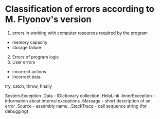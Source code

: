# Classification of errors according to M. Flyonov's version

1. errors in working with computer resources required by the program
  - memory capacity
  - storage failure
2. Errors of program logic
3. User errors
  - incorrect actions
  - Incorrect data

try, catch, throw, finally

System.Exception
.Data - IDictionary collection
.HelpLink
.InnerException - information about internal exceptions
.Message - short description of an error
.Source - assembly name.
.StackTrace - call sequence string (for debugging)
